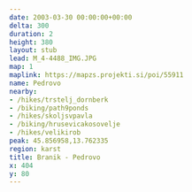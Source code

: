 ```yaml
---
date: 2003-03-30 00:00:00+00:00
delta: 300
duration: 2
height: 380
layout: stub
lead: M_4-4488_IMG.JPG
map: 1
maplink: https://mapzs.projekti.si/poi/55911
name: Pedrovo
nearby:
- /hikes/trstelj_dornberk
- /biking/path9ponds
- /hikes/skoljsvpavla
- /biking/hrusevicakosovelje
- /hikes/velikirob
peak: 45.856958,13.762335
region: karst
title: Branik - Pedrovo
x: 404
y: 80
---
```

